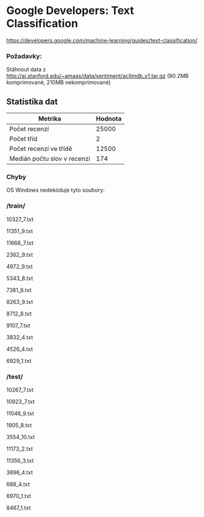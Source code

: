 # Google Developers: Text Classification

https://developers.google.com/machine-learning/guides/text-classification/

### Požadavky:
Stáhnout data z http://ai.stanford.edu/~amaas/data/sentiment/aclImdb_v1.tar.gz (80.2MB komprimované, 210MB nekomprimované)

## Statistika dat

| Metrika                      | Hodnota       |
| ---------------------------- | ------------- |
| Počet recenzí                | 25000         |
| Počet tříd                   | 2             |
| Počet recenzí ve třídě       | 12500         |
| Medián počtu slov v recenzi  | 174           |

### Chyby
OS Windows nedekóduje tyto soubory:

### /train/

10327_7.txt

11351_9.txt

11668_7.txt

2362_9.txt

4972_9.txt

5343_8.txt

7381_8.txt

8263_9.txt

8712_8.txt

9107_7.txt

3832_4.txt

4526_4.txt

6929_1.txt

### /test/

10267_7.txt

10923_7.txt

11046_9.txt

1905_8.txt

3554_10.txt

11173_2.txt

11356_3.txt

3696_4.txt

688_4.txt

6970_1.txt

8467_1.txt
